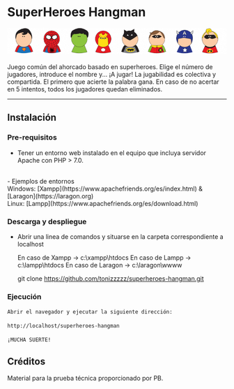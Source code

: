 # SuperHeroes Hangman

<div align="center">
        <img
            alt="SuperHeroes Hangman"
            src="https://github.com/tonizzzzz/superheroes-hangman/blob/main/src/img/header.png?raw=true"
            />
</div>
<br />
Juego común del ahorcado basado en superheroes. 
Elige el número de jugadores, introduce el nombre y... ¡A jugar!
La jugabilidad es colectiva y compartida.
El primero que acierte la palabra gana.
En caso de no acertar en 5 intentos, todos los jugadores quedan eliminados.

---

## Instalación

### Pre-requisitos

- Tener un entorno web instalado en el equipo que incluya servidor Apache con PHP > 7.0.
<br>
- Ejemplos de entornos
<br>
Windows: [Xampp](https://www.apachefriends.org/es/index.html) & [Laragon](https://laragon.org)
<br>
Linux: [Lampp](https://www.apachefriends.org/es/download.html)

### Descarga y despliegue

- Abrir una linea de comandos y situarse en la carpeta correspondiente a localhost
    
    En caso de Xampp -> c:\xampp\htdocs
    En caso de Lampp -> c:\lampp\htdocs
    En caso de Laragon -> c:\laragon\wwww

    git clone https://github.com/tonizzzzz/superheroes-hangman.git

### Ejecución

    Abrir el navegador y ejecutar la siguiente dirección: 
    
    http://localhost/superheroes-hangman

    ¡MUCHA SUERTE!


## Créditos

Material para la prueba técnica proporcionado por PB.
